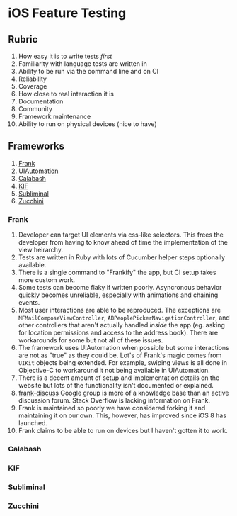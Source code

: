 # iOS Feature Testing

## Rubric

1. How easy it is to write tests *first*
1. Familiarity with language tests are written in
1. Ability to be run via the command line and on CI
1. Reliability
1. Coverage
1. How close to real interaction it is
1. Documentation
1. Community
1. Framework maintenance
1. Ability to run on physical devices (nice to have)

## Frameworks

1. [Frank](http://www.testingwithfrank.com)
1. [UIAutomation](https://developer.apple.com/library/ios/documentation/DeveloperTools/Conceptual/InstrumentsUserGuide/UsingtheAutomationInstrument/UsingtheAutomationInstrument.html)
1. [Calabash](https://github.com/calabash/calabash-ios)
1. [KIF](https://github.com/kif-framework/KIF)
1. [Subliminal](https://github.com/inkling/Subliminal)
1. [Zucchini](http://www.zucchiniframework.org)

### Frank

1. Developer can target UI elements via css-like selectors. This frees the developer from having to know ahead of time the implementation of the view heirarchy.
1. Tests are written in Ruby with lots of Cucumber helper steps optionally available.
1. There is a single command to "Frankify" the app, but CI setup takes more custom work.
1. Some tests can become flaky if written poorly. Asyncronous behavior quickly becomes unreliable, especially with animations and chaining events.
1. Most user interactions are able to be reproduced. The exceptions are `MFMailComposeViewController`, `ABPeoplePickerNavigationController`, and other controllers that aren't actually handled *inside* the app (eg. asking for location permissions and access to the address book). There are workarounds for some but not all of these issues.
1. The framework uses UIAutomation when possible but some interactions are not as "true" as they could be. Lot's of Frank's magic comes from `UIKit` objects being extended. For example, swiping views is all done in Objective-C to workaround it not being available in UIAutomation.
1. There is a decent amount of setup and implementation details on the website but lots of the functionality isn't documented or explained.
1. [frank-discuss](https://groups.google.com/forum/#!forum/frank-discuss) Google group is more of a knowledge base than an active discussion forum. Stack Overflow is lacking information on Frank.
1. Frank is maintained so poorly we have considered forking it and maintaining it on our own. This, however, has improved since iOS 8 has launched.
1. Frank claims to be able to run on devices but I haven't gotten it to work.

### Calabash

### KIF

### Subliminal

### Zucchini
